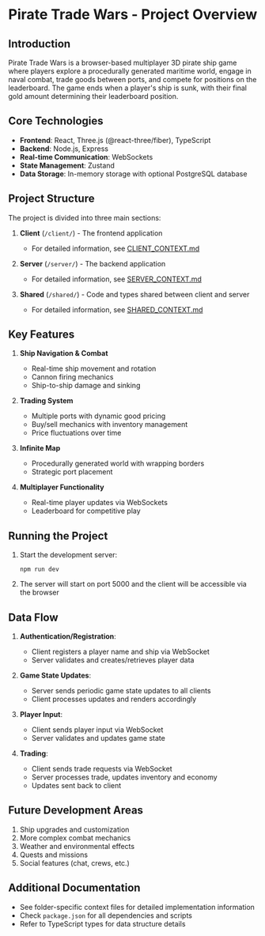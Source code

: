 # Pirate Trade Wars - Project Overview

## Introduction
Pirate Trade Wars is a browser-based multiplayer 3D pirate ship game where players explore a procedurally generated maritime world, engage in naval combat, trade goods between ports, and compete for positions on the leaderboard. The game ends when a player's ship is sunk, with their final gold amount determining their leaderboard position.

## Core Technologies
- **Frontend**: React, Three.js (@react-three/fiber), TypeScript
- **Backend**: Node.js, Express
- **Real-time Communication**: WebSockets
- **State Management**: Zustand
- **Data Storage**: In-memory storage with optional PostgreSQL database

## Project Structure

The project is divided into three main sections:

1. **Client** (`/client/`) - The frontend application
   - For detailed information, see [CLIENT_CONTEXT.md](./client/CLIENT_CONTEXT.md)

2. **Server** (`/server/`) - The backend application
   - For detailed information, see [SERVER_CONTEXT.md](./server/SERVER_CONTEXT.md)

3. **Shared** (`/shared/`) - Code and types shared between client and server
   - For detailed information, see [SHARED_CONTEXT.md](./shared/SHARED_CONTEXT.md)

## Key Features

1. **Ship Navigation & Combat**
   - Real-time ship movement and rotation
   - Cannon firing mechanics
   - Ship-to-ship damage and sinking

2. **Trading System**
   - Multiple ports with dynamic good pricing
   - Buy/sell mechanics with inventory management
   - Price fluctuations over time

3. **Infinite Map**
   - Procedurally generated world with wrapping borders
   - Strategic port placement

4. **Multiplayer Functionality**
   - Real-time player updates via WebSockets
   - Leaderboard for competitive play

## Running the Project

1. Start the development server:
   ```
   npm run dev
   ```

2. The server will start on port 5000 and the client will be accessible via the browser

## Data Flow

1. **Authentication/Registration**:
   - Client registers a player name and ship via WebSocket
   - Server validates and creates/retrieves player data

2. **Game State Updates**:
   - Server sends periodic game state updates to all clients
   - Client processes updates and renders accordingly

3. **Player Input**:
   - Client sends player input via WebSocket
   - Server validates and updates game state

4. **Trading**:
   - Client sends trade requests via WebSocket
   - Server processes trade, updates inventory and economy
   - Updates sent back to client

## Future Development Areas

1. Ship upgrades and customization
2. More complex combat mechanics
3. Weather and environmental effects
4. Quests and missions
5. Social features (chat, crews, etc.)

## Additional Documentation
- See folder-specific context files for detailed implementation information
- Check `package.json` for all dependencies and scripts
- Refer to TypeScript types for data structure details